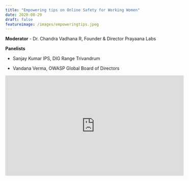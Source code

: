 ```yaml
---
title: "Empowering tips on Online Safety for Working Women"
date: 2020-08-29
draft: false
featureimage: /images/empoweringtips.jpeg
---
```


**Moderator** - Dr. Chandra Vadhana R, Founder & Director Prayaana Labs
 
**Panelists**

- Sanjay Kumar IPS, DIG Range Trivandrum 

- Vandana Verma, OWASP Global Board of Directors 


<iframe width="560" height="315" src="https://www.youtube.com/embed/3B1cxtxJLgw" frameborder="0" allow="accelerometer; autoplay; clipboard-write; encrypted-media; gyroscope; picture-in-picture" allowfullscreen></iframe>